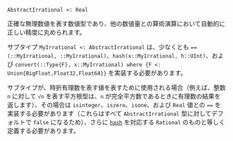 ```
AbstractIrrational <: Real
```

正確な無理数値を表す数値型であり、他の数値量との算術演算において自動的に正しい精度に丸められます。

サブタイプ `MyIrrational <: AbstractIrrational` は、少なくとも `==(::MyIrrational, ::MyIrrational)`、`hash(x::MyIrrational, h::UInt)`、および `convert(::Type{F}, x::MyIrrational) where {F <: Union{BigFloat,Float32,Float64}}` を実装する必要があります。

サブタイプが、時折有理数を表す値を表すために使用される場合（例えば、整数 `n` に対して `√n` を表す平方根型は、`n` が完全平方数であるときに有理数の結果を返します）、その場合は `isinteger`、`iszero`、`isone`、および `Real` 値との `==` を実装する必要があります（これらはすべて `AbstractIrrational` 型に対してデフォルトで `false` になるため）、さらに [`hash`](@ref) を対応する `Rational` のものと等しく定義する必要があります。

